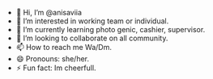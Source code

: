 - 👋 Hi, I’m @anisaviia
- 👀 I’m interested in working team or individual.
- 🌱 I’m currently learning photo genic, cashier, supervisor.
- 💞️ I’m looking to collaborate on all community.
- 📫 How to reach me Wa/Dm.
- 😄 Pronouns: she/her.
- ⚡ Fun fact: Im cheerfull.

<!---
anisaviia/anisaviia is a ✨ special ✨ repository because its `README.md` (this file) appears on your GitHub profile.
You can click the Preview link to take a look at your changes.
--->
